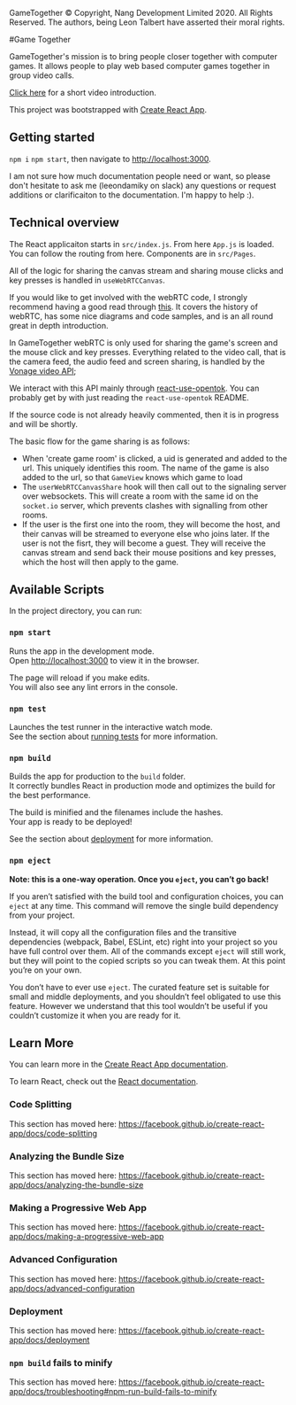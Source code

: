 GameTogether © Copyright, Nang Development Limited 2020. All Rights Reserved.
The authors, being Leon Talbert have asserted their moral rights.

#Game Together

GameTogether's mission is to bring people closer together with computer games. It 
allows people to play web based computer games together in group video calls.

[Click here](https://devpost.com/software/gametogether) for a short video introduction.

This project was bootstrapped with [Create React App](https://github.com/facebook/create-react-app).

## Getting started

`npm i` `npm start`, then navigate to [http://localhost:3000](http://localhost:3000).

I am not sure how much documentation people need or want, so please don't hesitate to
ask me (leeondamiky on slack) any questions or request additions or clarificaiton to 
the documentation. I'm happy to help :). 

## Technical overview

The React applicaiton starts in `src/index.js`. From here `App.js` is loaded.
You can follow the routing from here. Components are in `src/Pages`.

All of the logic for sharing the canvas stream and sharing mouse clicks and 
key presses is handled in `useWebRTCCanvas`.

If you would like to get involved with the webRTC code, I strongly recommend
having a good read through [this](https://www.html5rocks.com/en/tutorials/webrtc/basics/).
It covers the history of webRTC, has some nice diagrams and code samples, and is an all
round great in depth introduction.

In GameTogether webRTC is only used for sharing the game's screen and the mouse click
and key presses. Everything related to the video call, that is the camera feed, the audio
feed and screen sharing, is handled by the [Vonage video API](https://tokbox.com/developer/);

We interact with this API mainly through [react-use-opentok](https://github.com/pjchender/react-use-opentok).
You can probably get by with just reading the `react-use-opentok` README.

If the source code is not already heavily commented, then it is in progress and will be shortly.

The basic flow for the game sharing is as follows:

- When 'create game room' is clicked, a uid is generated and added to the url. This
uniquely identifies this room. The name of the game is also added to the url, so
that `GameView` knows which game to load
- The `userWebRTCCanvasShare` hook will then call out to the signaling server 
over websockets. This will create a room with the same id on the `socket.io` server,
which prevents clashes with signalling from other rooms.
- If the user is the first one into the room, they will become the host, and their 
canvas will be streamed to everyone else who joins later. If the user is not the fisrt,
they will become a guest. They will receive the canvas stream and send back their
mouse positions and key presses, which the host will then apply to the game.

## Available Scripts

In the project directory, you can run:

### `npm start`

Runs the app in the development mode.<br />
Open [http://localhost:3000](http://localhost:3000) to view it in the browser.

The page will reload if you make edits.<br />
You will also see any lint errors in the console.

### `npm test`

Launches the test runner in the interactive watch mode.<br />
See the section about [running tests](https://facebook.github.io/create-react-app/docs/running-tests) for more information.

### `npm build`

Builds the app for production to the `build` folder.<br />
It correctly bundles React in production mode and optimizes the build for the best performance.

The build is minified and the filenames include the hashes.<br />
Your app is ready to be deployed!

See the section about [deployment](https://facebook.github.io/create-react-app/docs/deployment) for more information.

### `npm eject`

**Note: this is a one-way operation. Once you `eject`, you can’t go back!**

If you aren’t satisfied with the build tool and configuration choices, you can `eject` at any time. This command will remove the single build dependency from your project.

Instead, it will copy all the configuration files and the transitive dependencies (webpack, Babel, ESLint, etc) right into your project so you have full control over them. All of the commands except `eject` will still work, but they will point to the copied scripts so you can tweak them. At this point you’re on your own.

You don’t have to ever use `eject`. The curated feature set is suitable for small and middle deployments, and you shouldn’t feel obligated to use this feature. However we understand that this tool wouldn’t be useful if you couldn’t customize it when you are ready for it.

## Learn More

You can learn more in the [Create React App documentation](https://facebook.github.io/create-react-app/docs/getting-started).

To learn React, check out the [React documentation](https://reactjs.org/).

### Code Splitting

This section has moved here: https://facebook.github.io/create-react-app/docs/code-splitting

### Analyzing the Bundle Size

This section has moved here: https://facebook.github.io/create-react-app/docs/analyzing-the-bundle-size

### Making a Progressive Web App

This section has moved here: https://facebook.github.io/create-react-app/docs/making-a-progressive-web-app

### Advanced Configuration

This section has moved here: https://facebook.github.io/create-react-app/docs/advanced-configuration

### Deployment

This section has moved here: https://facebook.github.io/create-react-app/docs/deployment

### `npm build` fails to minify

This section has moved here: https://facebook.github.io/create-react-app/docs/troubleshooting#npm-run-build-fails-to-minify

